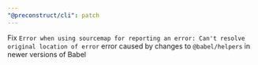 ```yaml
---
"@preconstruct/cli": patch
---
```


Fix `Error when using sourcemap for reporting an error: Can't resolve original location of error` error caused by changes to `@babel/helpers` in newer versions of Babel
